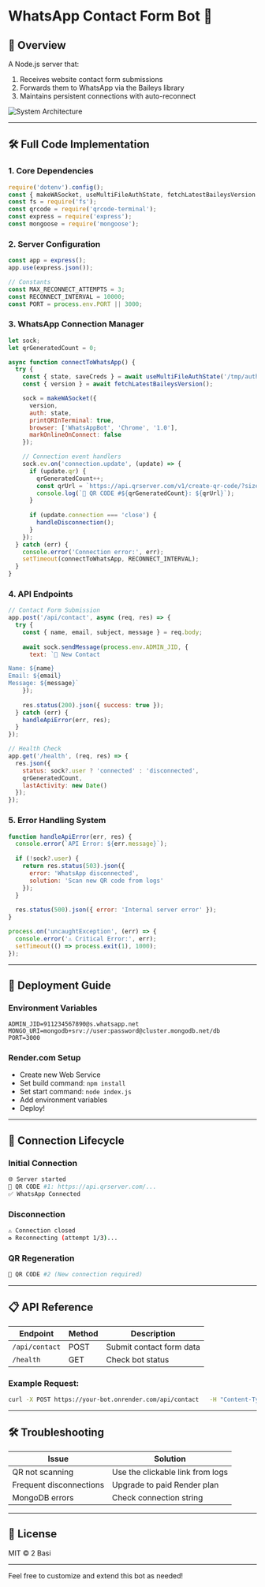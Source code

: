 
# WhatsApp Contact Form Bot 🤖

## 📌 Overview
A Node.js server that:  
1. Receives website contact form submissions  
2. Forwards them to WhatsApp via the Baileys library  
3. Maintains persistent connections with auto-reconnect  

![System Architecture](https://img.freepik.com/free-vector/isometric-infographic-user-workstation-digital-cloud-servers-data-storage_1284-63745.jpg)

---

## 🛠️ Full Code Implementation

### 1. Core Dependencies
```javascript
require('dotenv').config();
const { makeWASocket, useMultiFileAuthState, fetchLatestBaileysVersion } = require('@whiskeysockets/baileys');
const fs = require('fs');
const qrcode = require('qrcode-terminal');
const express = require('express');
const mongoose = require('mongoose');
```

### 2. Server Configuration
```javascript
const app = express();
app.use(express.json());

// Constants
const MAX_RECONNECT_ATTEMPTS = 3;
const RECONNECT_INTERVAL = 10000; 
const PORT = process.env.PORT || 3000;
```

### 3. WhatsApp Connection Manager
```javascript
let sock;
let qrGeneratedCount = 0;

async function connectToWhatsApp() {
  try {
    const { state, saveCreds } = await useMultiFileAuthState('/tmp/auth_info');
    const { version } = await fetchLatestBaileysVersion();

    sock = makeWASocket({
      version,
      auth: state,
      printQRInTerminal: true,
      browser: ['WhatsAppBot', 'Chrome', '1.0'],
      markOnlineOnConnect: false
    });

    // Connection event handlers
    sock.ev.on('connection.update', (update) => {
      if (update.qr) {
        qrGeneratedCount++;
        const qrUrl = `https://api.qrserver.com/v1/create-qr-code/?size=300x300&data=${encodeURIComponent(update.qr)}`;
        console.log(`🔗 QR CODE #${qrGeneratedCount}: ${qrUrl}`);
      }
      
      if (update.connection === 'close') {
        handleDisconnection();
      }
    });
  } catch (err) {
    console.error('Connection error:', err);
    setTimeout(connectToWhatsApp, RECONNECT_INTERVAL);
  }
}
```

### 4. API Endpoints
```javascript
// Contact Form Submission
app.post('/api/contact', async (req, res) => {
  try {
    const { name, email, subject, message } = req.body;
    
    await sock.sendMessage(process.env.ADMIN_JID, { 
      text: `📩 New Contact

Name: ${name}
Email: ${email}
Message: ${message}`
    });
    
    res.status(200).json({ success: true });
  } catch (err) {
    handleApiError(err, res);
  }
});

// Health Check
app.get('/health', (req, res) => {
  res.json({
    status: sock?.user ? 'connected' : 'disconnected',
    qrGeneratedCount,
    lastActivity: new Date()
  });
});
```

### 5. Error Handling System
```javascript
function handleApiError(err, res) {
  console.error(`API Error: ${err.message}`);
  
  if (!sock?.user) {
    return res.status(503).json({
      error: 'WhatsApp disconnected',
      solution: 'Scan new QR code from logs'
    });
  }
  
  res.status(500).json({ error: 'Internal server error' });
}

process.on('uncaughtException', (err) => {
  console.error('⚠️ Critical Error:', err);
  setTimeout(() => process.exit(1), 1000);
});
```

---

## 🚀 Deployment Guide

### Environment Variables
```
ADMIN_JID=911234567890@s.whatsapp.net
MONGO_URI=mongodb+srv://user:password@cluster.mongodb.net/db
PORT=3000
```

### Render.com Setup

- Create new Web Service  
- Set build command: `npm install`  
- Set start command: `node index.js`  
- Add environment variables  
- Deploy!  

---

## 🔄 Connection Lifecycle

### Initial Connection
```bash
🌐 Server started
🔗 QR CODE #1: https://api.qrserver.com/... 
✅ WhatsApp Connected
```

### Disconnection
```bash
⚠️ Connection closed
♻️ Reconnecting (attempt 1/3)...
```

### QR Regeneration
```bash
🔄 QR CODE #2 (New connection required)
```

---

## 📋 API Reference

| Endpoint       | Method | Description               |
|----------------|--------|---------------------------|
| `/api/contact` | POST   | Submit contact form data  |
| `/health`      | GET    | Check bot status          |

### Example Request:
```bash
curl -X POST https://your-bot.onrender.com/api/contact   -H "Content-Type: application/json"   -d '{"name":"John","email":"john@doe.com","message":"Hello"}'
```

---

## 🛠 Troubleshooting

| Issue              | Solution                          |
|--------------------|---------------------------------|
| QR not scanning    | Use the clickable link from logs |
| Frequent disconnections | Upgrade to paid Render plan       |
| MongoDB errors      | Check connection string          |

---

## 📜 License

MIT © 2 Basi

---

Feel free to customize and extend this bot as needed!
